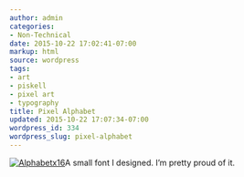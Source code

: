 ```yaml
---
author: admin
categories:
- Non-Technical
date: 2015-10-22 17:02:41-07:00
markup: html
source: wordpress
tags:
- art
- piskell
- pixel art
- typography
title: Pixel Alphabet
updated: 2015-10-22 17:07:34-07:00
wordpress_id: 334
wordpress_slug: pixel-alphabet
---
```

[![Alphabetx16](https://blog.za3k.com/wp-content/uploads/2015/10/Alphabetx16-e1445558843487.png)](https://blog.za3k.com/wp-content/uploads/2015/10/Alphabetx16.png)A small font I designed. I’m pretty proud of it.
